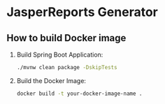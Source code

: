 # JasperReports Generator

## How to build Docker image

1. Build Spring Boot Application:

    ```bash
    ./mvnw clean package -DskipTests
    ```

2. Build the Docker Image:

    ```bash
    docker build -t your-docker-image-name .
    ```
